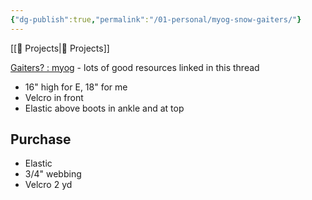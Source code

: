 ```yaml
---
{"dg-publish":true,"permalink":"/01-personal/myog-snow-gaiters/"}
---
```



[[📘 Projects\|📘 Projects]]

[Gaiters? : myog](https://www.reddit.com/r/myog/comments/1nx157/gaiters/) - lots of good resources linked in this thread

* 16" high for E, 18" for me
* Velcro in front
* Elastic above boots in ankle and at top

## Purchase

* Elastic
* 3/4" webbing
* Velcro 2 yd